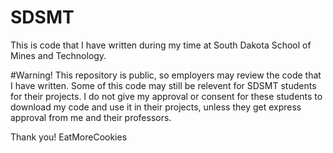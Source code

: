 # SDSMT
This is code that I have written during my time at South Dakota School of Mines and Technology.

#Warning!
This repository is public, so employers may review the code that I have written. Some of this code
may still be relevent for SDSMT students for their projects. I do not give my approval or consent
for these students to download my code and use it in their projects, unless they get express approval
from me and their professors.


Thank you!
EatMoreCookies
